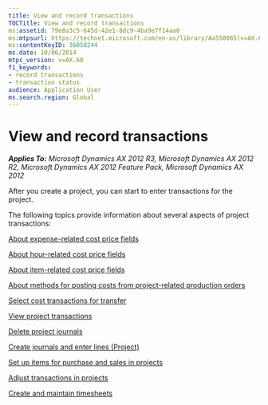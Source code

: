 ```yaml
---
title: View and record transactions
TOCTitle: View and record transactions
ms:assetid: 79e8a3c5-645d-42e1-8dc9-4ba9e7f14aa8
ms:mtpsurl: https://technet.microsoft.com/en-us/library/Aa550065(v=AX.60)
ms:contentKeyID: 36058244
ms.date: 10/06/2014
mtps_version: v=AX.60
f1_keywords:
- record transactions
- transaction status
audience: Application User
ms.search.region: Global
---
```


# View and record transactions 


_**Applies To:** Microsoft Dynamics AX 2012 R3, Microsoft Dynamics AX 2012 R2, Microsoft Dynamics AX 2012 Feature Pack, Microsoft Dynamics AX 2012_

After you create a project, you can start to enter transactions for the project.

The following topics provide information about several aspects of project transactions:

[About expense-related cost price fields](about-expense-related-cost-price-fields.md)

[About hour-related cost price fields](about-hour-related-cost-price-fields.md)

[About item-related cost price fields](about-item-related-cost-price-fields.md)

[About methods for posting costs from project-related production orders](about-creating-production-orders-for-projects.md)

[Select cost transactions for transfer](select-cost-transactions-for-transfer.md)

[View project transactions](view-project-transactions.md)

[Delete project journals](delete-project-journals.md)

[Create journals and enter lines (Project)](create-journals-and-enter-lines-project.md)

[Set up items for purchase and sales in projects](set-up-items-for-purchase-and-sales-in-projects.md)

[Adjust transactions in projects](adjust-transactions-in-projects.md)

[Create and maintain timesheets](create-and-maintain-timesheets.md)

  


